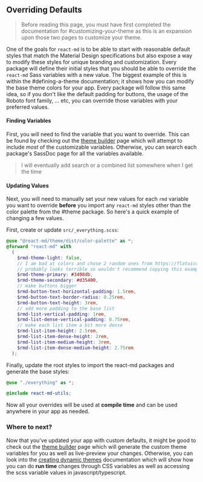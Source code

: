 ## Overriding Defaults

> Before reading this page, you must have first completed the documentation for
> #customizing-your-theme as this is an expansion upon those two pages to
> customize your theme.

One of the goals for `react-md` is to be able to start with reasonable default
styles that match the Material Design specifications but also expose a way to
modify these styles for unique branding and customization. Every package will
define their initial styles that you should be able to override the `react-md`
Sass variables with a new value. The biggest example of this is within the
#defining-a-theme documentation; it shows how you can modify the base theme
colors for your app. Every package will follow this same idea, so if you don't
like the default padding for buttons, the usage of the Roboto font family, ...
etc, you can override those variables with your preferred values.

#### Finding Variables

First, you will need to find the variable that you want to override. This can be
found by checking out the [theme builder] page which will attempt to include
_most_ of the customizable variables. Otherwise, you can search each package's
SassDoc page for all the variables available.

> I will eventually add search or a combined list somewhere when I get the time

#### Updating Values

Next, you will need to manually set your new values for each `rmd` variable you
want to override **before** you import any `react-md` styles other than the
color palette from the #theme package. So here's a quick example of changing a
few values.

First, create or update `src/_everything.scss`:

```scss
@use "@react-md/theme/dist/color-palette" as *;
@forward "react-md" with
  (
    $rmd-theme-light: false,
    // I am bad at colors and chose 2 random ones from https://flatuicolors.com/palette/defo
    // probably looks terrible so wouldn't recommend copying this example
    $rmd-theme-primary: #3498db,
    $rmd-theme-secondary: #d35400,
    // make buttons bigger
    $rmd-button-text-horizontal-padding: 1.5rem,
    $rmd-button-text-border-radius: 0.25rem,
    $rmd-button-text-height: 3rem,
    // add more padding to the base list
    $rmd-list-vertical-padding: 1rem,
    $rmd-list-dense-vertical-padding: 0.75rem,
    // make each list item a bit more dense
    $rmd-list-item-height: 2.5rem,
    $rmd-list-item-dense-height: 2rem,
    $rmd-list-item-medium-height: 3rem,
    $rmd-list-item-dense-medium-height: 2.75rem
  );
```

Finally, update the root styles to import the react-md packages and generate the
base styles:

```scss
@use "./everything" as *;

@include react-md-utils;
```

Now all your overrides will be used at **compile time** and can be used anywhere
in your app as needed.

### Where to next?

Now that you've updated your app with custom defaults, it might be good to check
out the [theme builder] page which will generate the custom theme variables for
you as well as live-preview your changes. Otherwise, you can look into the
[creating dynamic themes] documentation which will show how you can do **run
time** changes through CSS variables as well as accessing the scss variable
values in javascript/typescript.

[theme builder]: /colors-and-theming/theme-builder
[creating dynamic themes]: /colors-and-theming/creating-dynamic-themes

